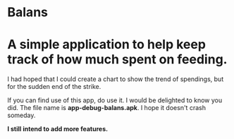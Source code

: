 # Balans
<h1> A simple application to help keep track of how much spent on feeding.</h1>

I had hoped that I could create a chart to show the trend of spendings, but for the sudden end of the strike.

If you can find use of this app, do use it. I would be delighted to know you did. The file name is <strong>app-debug-balans.apk</strong>. I hope it doesn't crash someday.

<strong>I still intend to add more features.</strong>

